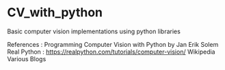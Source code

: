 # CV_with_python
Basic computer vision implementations using python libraries

References : Programming Computer Vision with Python by Jan Erik Solem
             Real Python : https://realpython.com/tutorials/computer-vision/
             Wikipedia
             Various Blogs
                  
